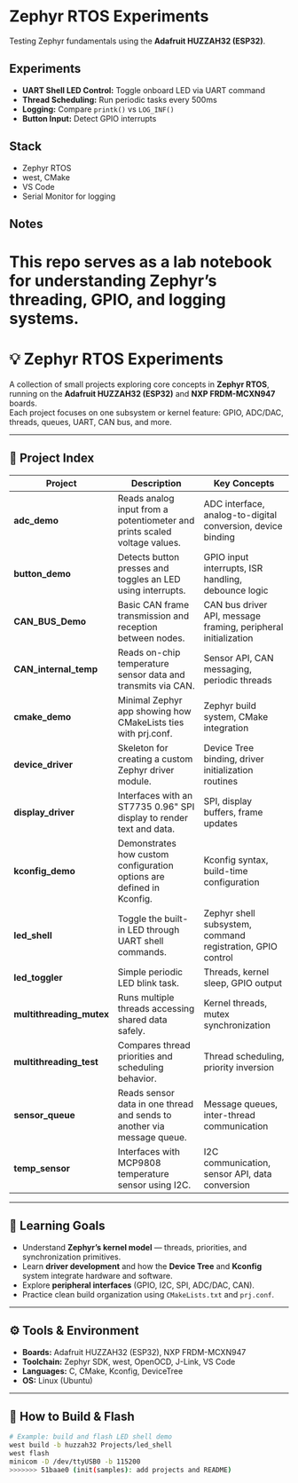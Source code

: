 # Zephyr RTOS Experiments

Testing Zephyr fundamentals using the **Adafruit HUZZAH32 (ESP32)**.

##  Experiments
- **UART Shell LED Control:** Toggle onboard LED via UART command  
- **Thread Scheduling:** Run periodic tasks every 500ms  
- **Logging:** Compare `printk()` vs `LOG_INF()`  
- **Button Input:** Detect GPIO interrupts  

##  Stack
- Zephyr RTOS  
- west, CMake  
- VS Code  
- Serial Monitor for logging

## Notes
This repo serves as a lab notebook for understanding Zephyr’s threading, GPIO, and logging systems.
=======
# 💡 Zephyr RTOS Experiments

A collection of small projects exploring core concepts in **Zephyr RTOS**, running on the **Adafruit HUZZAH32 (ESP32)** and **NXP FRDM-MCXN947** boards.  
Each project focuses on one subsystem or kernel feature: GPIO, ADC/DAC, threads, queues, UART, CAN bus, and more.

---

## 🧩 Project Index

| Project | Description | Key Concepts |
|----------|--------------|---------------|
| **adc_demo** | Reads analog input from a potentiometer and prints scaled voltage values. | ADC interface, analog-to-digital conversion, device binding |
| **button_demo** | Detects button presses and toggles an LED using interrupts. | GPIO input interrupts, ISR handling, debounce logic |
| **CAN_BUS_Demo** | Basic CAN frame transmission and reception between nodes. | CAN bus driver API, message framing, peripheral initialization |
| **CAN_internal_temp** | Reads on-chip temperature sensor data and transmits via CAN. | Sensor API, CAN messaging, periodic threads |
| **cmake_demo** | Minimal Zephyr app showing how CMakeLists ties with prj.conf. | Zephyr build system, CMake integration |
| **device_driver** | Skeleton for creating a custom Zephyr driver module. | Device Tree binding, driver initialization routines |
| **display_driver** | Interfaces with an ST7735 0.96" SPI display to render text and data. | SPI, display buffers, frame updates |
| **kconfig_demo** | Demonstrates how custom configuration options are defined in Kconfig. | Kconfig syntax, build-time configuration |
| **led_shell** | Toggle the built-in LED through UART shell commands. | Zephyr shell subsystem, command registration, GPIO control |
| **led_toggler** | Simple periodic LED blink task. | Threads, kernel sleep, GPIO output |
| **multithreading_mutex** | Runs multiple threads accessing shared data safely. | Kernel threads, mutex synchronization |
| **multithreading_test** | Compares thread priorities and scheduling behavior. | Thread scheduling, priority inversion |
| **sensor_queue** | Reads sensor data in one thread and sends to another via message queue. | Message queues, inter-thread communication |
| **temp_sensor** | Interfaces with MCP9808 temperature sensor using I2C. | I2C communication, sensor API, data conversion |

---

## 🧠 Learning Goals
- Understand **Zephyr’s kernel model** — threads, priorities, and synchronization primitives.  
- Learn **driver development** and how the **Device Tree** and **Kconfig** system integrate hardware and software.  
- Explore **peripheral interfaces** (GPIO, I2C, SPI, ADC/DAC, CAN).  
- Practice clean build organization using `CMakeLists.txt` and `prj.conf`.  

---

## ⚙️ Tools & Environment
- **Boards:** Adafruit HUZZAH32 (ESP32), NXP FRDM-MCXN947  
- **Toolchain:** Zephyr SDK, west, OpenOCD, J-Link, VS Code  
- **Languages:** C, CMake, Kconfig, DeviceTree  
- **OS:** Linux (Ubuntu)  

---

## 🧩 How to Build & Flash

```bash
# Example: build and flash LED shell demo
west build -b huzzah32 Projects/led_shell
west flash
minicom -D /dev/ttyUSB0 -b 115200
>>>>>>> 51baae0 (init(samples): add projects and README)
